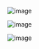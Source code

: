 ![image](https://github.com/KacperBlok/StockView/assets/36439187/5090a850-b827-44bc-bb66-25370ea03c03)


![image](https://github.com/KacperBlok/StockView/assets/36439187/67e3b782-b9d7-4a2b-a0df-972d12f2d27c)


![image](https://github.com/KacperBlok/StockView/assets/36439187/a4b7299a-8359-4475-98e8-a06323bbabb4)

